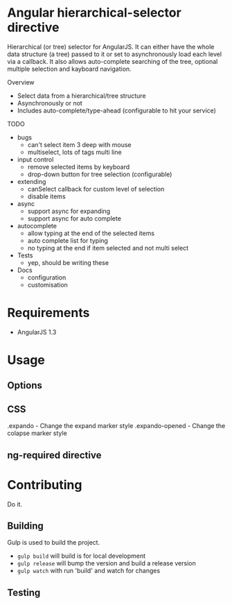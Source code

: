 Angular hierarchical-selector directive
=======================================

Hierarchical (or tree) selector for AngularJS. It can either have the whole data structure (a tree) passed to it or set to asynchronously load each level via a callback. It also allows auto-complete searching of the tree, optional multiple selection and kayboard navigation.

Overview
- Select data from a hierarchical/tree structure
- Asynchronously or not
- Includes auto-complete/type-ahead (configurable to hit your service)

TODO
- bugs
  - can't select item 3 deep with mouse
  - multiselect, lots of tags multi line
- input control
  - remove selected items by keyboard
  - drop-down button for tree selection (configurable)
- extending
  - canSelect callback for custom level of selection
  - disable items
- async
  - support async for expanding
  - support async for auto complete
- autocomplete
  - allow typing at the end of the selected items
  - auto complete list for typing
  - no typing at the end if item selected and not multi select
- Tests
  - yep, should be writing these
- Docs
  - configuration
  - customisation

# Requirements
- AngularJS 1.3

# Usage

## Options

## CSS
.expando - Change the expand marker style
.expando-opened - Change the colapse marker style

## ng-required directive

# Contributing
Do it.

## Building
Gulp is used to build the project.
- `gulp build` will build is for local development
- `gulp release` will bump the version and build a release version
- `gulp watch` with run 'build' and watch for changes

## Testing
